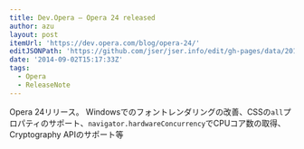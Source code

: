 ```yaml
---
title: Dev.Opera — Opera 24 released
author: azu
layout: post
itemUrl: 'https://dev.opera.com/blog/opera-24/'
editJSONPath: 'https://github.com/jser/jser.info/edit/gh-pages/data/2014/09/index.json'
date: '2014-09-02T15:17:33Z'
tags:
  - Opera
  - ReleaseNote
---
```

Opera 24リリース。
Windowsでのフォントレンダリングの改善、CSSの`all`プロパティのサポート、`navigator.hardwareConcurrency`でCPUコア数の取得、Cryptography APIのサポート等

